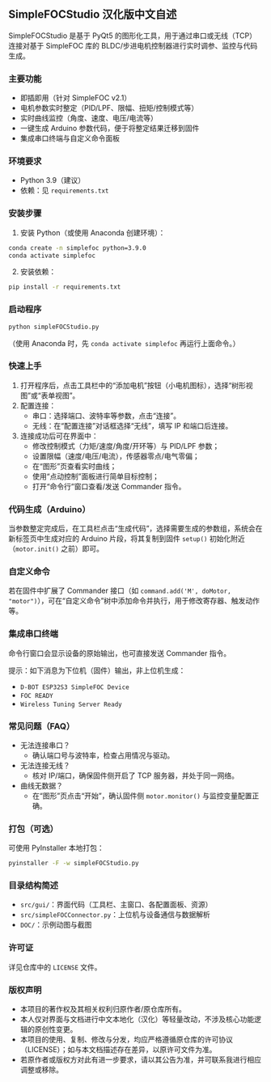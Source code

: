 ## SimpleFOCStudio 汉化版中文自述

SimpleFOCStudio 是基于 PyQt5 的图形化工具，用于通过串口或无线（TCP）连接对基于 SimpleFOC 库的 BLDC/步进电机控制器进行实时调参、监控与代码生成。

### 主要功能
- 即插即用（针对 SimpleFOC v2.1）
- 电机参数实时整定（PID/LPF、限幅、扭矩/控制模式等）
- 实时曲线监控（角度、速度、电压/电流等）
- 一键生成 Arduino 参数代码，便于将整定结果迁移到固件
- 集成串口终端与自定义命令面板

### 环境要求
- Python 3.9（建议）
- 依赖：见 `requirements.txt`

### 安装步骤
1) 安装 Python（或使用 Anaconda 创建环境）：
```sh
conda create -n simplefoc python=3.9.0
conda activate simplefoc
```
2) 安装依赖：
```sh
pip install -r requirements.txt
```

### 启动程序
```sh
python simpleFOCStudio.py
```
（使用 Anaconda 时，先 `conda activate simplefoc` 再运行上面命令。）

### 快速上手
1) 打开程序后，点击工具栏中的“添加电机”按钮（小电机图标），选择“树形视图”或“表单视图”。
2) 配置连接：
   - 串口：选择端口、波特率等参数，点击“连接”。
   - 无线：在“配置连接”对话框选择“无线”，填写 IP 和端口后连接。
3) 连接成功后可在界面中：
   - 修改控制模式（力矩/速度/角度/开环等）与 PID/LPF 参数；
   - 设置限幅（速度/电压/电流），传感器零点/电气零偏；
   - 在“图形”页查看实时曲线；
   - 使用“点动控制”面板进行简单目标控制；
   - 打开“命令行”窗口查看/发送 Commander 指令。

### 代码生成（Arduino）
当参数整定完成后，在工具栏点击“生成代码”，选择需要生成的参数组，系统会在新标签页中生成对应的 Arduino 片段，将其复制到固件 `setup()` 初始化附近（`motor.init()` 之前）即可。

### 自定义命令
若在固件中扩展了 Commander 接口（如 `command.add('M', doMotor, "motor")`），可在“自定义命令”树中添加命令并执行，用于修改寄存器、触发动作等。

### 集成串口终端
命令行窗口会显示设备的原始输出，也可直接发送 Commander 指令。

提示：如下消息为下位机（固件）输出，非上位机生成：
- `D-BOT ESP32S3 SimpleFOC Device`
- `FOC READY`
- `Wireless Tuning Server Ready`

### 常见问题（FAQ）
- 无法连接串口？
  - 确认端口号与波特率，检查占用情况与驱动。
- 无法连接无线？
  - 核对 IP/端口，确保固件侧开启了 TCP 服务器，并处于同一网络。
- 曲线无数据？
  - 在“图形”页点击“开始”，确认固件侧 `motor.monitor()` 与监控变量配置正确。

### 打包（可选）
可使用 PyInstaller 本地打包：
```sh
pyinstaller -F -w simpleFOCStudio.py
```

### 目录结构简述
- `src/gui/`：界面代码（工具栏、主窗口、各配置面板、资源）
- `src/simpleFOCConnector.py`：上位机与设备通信与数据解析
- `DOC/`：示例动图与截图

### 许可证
详见仓库中的 `LICENSE` 文件。


### 版权声明
- 本项目的著作权及其相关权利归原作者/原仓库所有。
- 本人仅对界面与文档进行中文本地化（汉化）等轻量改动，不涉及核心功能逻辑的原创性变更。
- 本项目的使用、复制、修改与分发，均应严格遵循原仓库的许可协议（LICENSE）；如与本文档描述存在差异，以原许可文件为准。
- 若原作者或版权方对此有进一步要求，请以其公告为准，并可联系我进行相应调整或移除。




